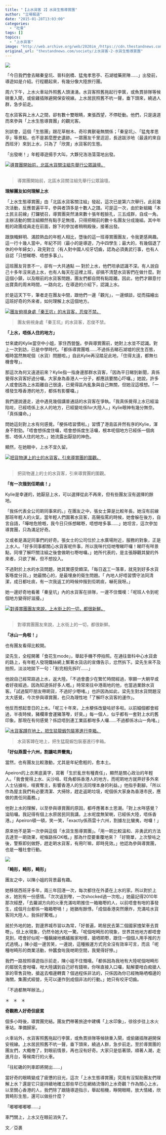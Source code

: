 ```yaml
---
title: "【上水貨客 2】水貨生態導賞團"
author: "立場報道"
date: "2015-01-28T13:03:00"
categories:
  - "社會"
tags: []
topics:
  - "上水貨客"
image: "http://web.archive.org/web/2020im_/https://cdn.thestandnews.com/media/photos/cache/SH1_dNA9U_1200x0_ROffj_1200x0.png"
original_url: "thestandnews.com/society/上水貨客-2-水貨生態導賞團"
---
```

![](http://web.archive.org/web/2020im_/https://cdn.thestandnews.com/media/photos/cache/SH1_dNA9U_1200x0_ROffj_1200x0.png)

「今日我們會去睇秦皇坑、晉科劍橋、猛鬼孝思亭、石湖墟藥房陣……」出發前，導遊如是介紹。行程聽起來，有幾分像大陸旅行團。

周六下午，上水火車站外照舊人頭湧湧。水貨客照舊拖起行李篋，或魚貫排隊等候磅重入閘，或偷雞插隊避開保安視線。上水居民照舊不吭一聲，垂下頭來，繞過人群，急步前走。

在水貨客與上水人之間，卻有數十雙眼睛，東張西望，不停眨動。他們，只是遠道而來參與「上水生態導賞團」的觀光客。

別誤會，這個「生態團」跟花草樹木、奇珍異獸毫無關係；「秦皇坑」、「猛鬼孝思亭」等景點，也不是甚麼歷史遺跡。一眾團友千里迢迢，長途跋涉地（最遠的來自西班牙）來到上水，只為了「欣賞」水貨客的生態。

「出發喇！」年輕導遊揚手大叫，大夥兒浩浩蕩蕩地出發。

[![導賞團開始前，北區水貨關注組先舉行公眾論壇。](http://web.archive.org/web/2020im_/https://cdn.thestandnews.com/media/photos/cache/SH2_RKmyX_eXPj7_1200x0.png)](http://web.archive.org/web/20210628194305/https://cdn.thestandnews.com/media/photos/cache/SH2_RKmyX_eXPj7_1200x0.png)  
 

> 導賞團開始前，北區水貨關注組先舉行公眾論壇。

**理解團友如何理解上水**

「上水生態導賞團」由「北區水貨客關注組」發起，這次已是第六次舉行。此前幾次活動，反應普遍平平，參與者頂多是十數人之譜。可是這一次，由於新組織「本土民主前線」打鑼號召，導賞團突然湧來數十張年輕臉孔，三五成群，自成一角。主辦活動的關注組顯然有點手足無措，只得把眼前的數十名團友分成幾組。其中年輕的政團成員走在前面，餘下的參加者稍稍殿後，接著出發。

跟旗幟鮮明、滿腔熱血的年輕人相比，墮後的這一班導賞團團友，令我更感興趣。這一行十幾人當中，年紀不同（最小的是導遊，乃中四學生；最大的，有幾個退了休的中年婦女），政見對立（有人對中國人咬牙切齒，認為必須勇武行事，也有人自認「只想睇嘢、唔想多事」）。

這班團友背景不一，卻有一大共通點 — 對於上水，他們坦承認識不深。有人說自己十多年沒來過上水，也有人每天在這裡上班，卻搞不清楚水貨客們在做什麼。對這個小鎮，以及眼前的水貨客問題，團友們都自問有點距離。因此，他們才願意付出寶貴的周末時間，一路向北，在導遊的介紹下，認識上水。

於是這天下午，筆者走在團友中間，跟他們一邊「觀光」，一邊傾談，從而描繪出這班好奇的外來者，如何理解上水這個地方。

[![團友俯視身處「秦王坑」的水貨客，忍俊不禁。](http://web.archive.org/web/2020im_/https://cdn.thestandnews.com/media/photos/cache/SH3_2ppoq_ZDuF9_1200x0.png)](http://web.archive.org/web/20210628194305/https://cdn.thestandnews.com/media/photos/cache/SH3_2ppoq_ZDuF9_1200x0.png)

> 團友俯視身處「秦王坑」的水貨客，忍俊不禁。

**「上水，唔係人住的地方」**

廿來歲的Kylie當空中小姐，家住西營盤。參與導賞團前，她對上水並不認識。對上一次到訪，已是中學時代。「都係導賞團嘅……不過係去睇石湖墟的民生百態，嗰時當然無呢個（水貨）問題啦。」自此Kylie再沒踏足此地，「住得太遠，都無乜機會嚟」。

那這次為何又遠道前來？Kylie指一指身邊那群水貨客，「因為平日睇到新聞，真係覺得水貨客好過分囉。大家身為香港人一分子，都應該要關心吓囉。」她說，許多人或會因為上水距離自己很遠，已覺得區內亂象與自己無關，但她沒這樣想。「一樣發生喺香港的地方，都係有影響囉。」

我們邊說邊走，途中遇見幾個講普通話的水貨客在爭執。「我真係覺得上水已經淪陷咗，已經唔係上水人的地方，已經變咗係for大陸人。」Kylie眼神有幾分無奈。「真係攞命。」

問她這刻對上水有何感覺。「梗係唔習慣啦。」習慣了港島區井然有序的Kylie，渾身不對勁。「唔會想係度住囉，唔會想係度生活囉，根本呢個地方已經係一個病態、唔係人住的地方。」她流露出厭惡的神色。

顯然，在她眼中，上水不宜久留。

[![把貨物運上的士的水貨客，引來導賞團的圍觀。](http://web.archive.org/web/2020im_/https://cdn.thestandnews.com/media/photos/cache/SH4_o0QkS_rVJRW_1200x0.png)](http://web.archive.org/web/20210628194305/https://cdn.thestandnews.com/media/photos/cache/SH4_o0QkS_rVJRW_1200x0.png)  
 

> 把貨物運上的士的水貨客，引來導賞團的圍觀。

**「有一次揩到佢啲痰！」**

Kylie是幸運的，她厭惡上水，可以選擇從此不再來，但有些團友沒有選擇的餘地。

「我係代表全公司啲同事來的。」在團友之中，張女士算是比較年長。她沒有前線那班年輕人的火氣，當年輕人們圍著水貨客，高聲指罵的時候，她會躲在後方，自言自語，「嘩咁危險嘅，我今日只係想睇嘢，唔想咁多事……」她坦言，這次參加導賞團，只為滿足好奇。

又或者是滿足同事們的好奇。張女士的公司位於上水廣場附近，服務的對象，正是上水人。「好多同事都關心水貨客呢件事，所以我咪代佢哋嚟睇吓囉！睇吓有咩景點，同埋了解吓關注組之後會做啲乜嘢咁囉。」她所代表的，是主張靜觀其變的外來者，只欲了解，但不想投入。

不過對於上水的水貨問題，她其實感受頗深。「每日返工一落車，就見到好多水貨客喺度分貨。」她最關心的，是最埋身的衛生問題。「 內地人好唔習慣守法同清潔，成日都吐痰，有一次我返工的時候仲揩到佢啲痰，嚇死我呀。」

她一邊好奇地看著「秦皇坑」內的水貨客在排隊，一邊不住慨嘆：「呢班人令到呢個地方變得好滋擾。」  
  
[![對導賞團團友來說，上水街上的一切，都很新鮮。](http://web.archive.org/web/2020im_/https://cdn.thestandnews.com/media/photos/cache/SH5_ukdvE_SwStL_1200x0.png)](http://web.archive.org/web/20210628194305/https://cdn.thestandnews.com/media/photos/cache/SH5_ukdvE_SwStL_1200x0.png)  
 

> 對導賞團團友來說，上水街上的一切，都很新鮮。

**「冰山一角啦！」**

也有團友看得比較開。

梁先生，全程開著「食花生mode」，舉起手機不停拍照。在通往晉科中心水貨倉的路上，有年輕人發現鐵絲網上繫著水貨店的宣傳告示，忿然拆下。梁先生來不及拍照，淡淡地拋下一句：「影完相先拆吖……」

他說自己經常路過上水，返大陸。「不過會盡少在繁忙時間經過，寧願一大朝早或者好夜經過，因為知道係好多人嘅。」時常來往中港兩地的他，也當過業餘水貨客。「試過幫吓朋友帶啲貨，不過好少嘢啫。」也許因為如此，梁先生對水貨問題沒太大感覺，今次參與導賞團，也只為理性地「了解吓水貨客的運作」。

他反而想起昔日的上水。「呢三十年來，上水梗係改變咗好多啦。以前細個都會經過，半夜時候，豬欄車會運豬落嚟，好臭。」每一個人，似乎都有一套對上水的舊印象。那現在有何感覺？係諗唔到連工業區都咁多人囉……不過都係冰山一角啫。」

[![水貨客蹲在地上，把生猛龍蝦包裝塞進行李箱。](http://web.archive.org/web/2020im_/https://cdn.thestandnews.com/media/photos/cache/SH6_qJ32G_ynrrN_1200x0.png)](http://web.archive.org/web/20210628194305/https://cdn.thestandnews.com/media/photos/cache/SH6_qJ32G_ynrrN_1200x0.png)

> 水貨客蹲在地上，把生猛龍蝦包裝塞進行李箱。

**「好似燕雲十六州，割讓咗畀蠻夷」**

當然，也有團友比較激動，尤其是年紀愈輕的，愈本土。

Apeiron的上衣黑底黃字，寫著「生於亂世有種責任」，顯然是關心政治的年輕人。「我會覺得上水、尖沙咀、旺角都係香港人的地方，而呢啲地方就畀好多外來人士佔據咗，喧賓奪主，影響香港人的生活同埋本身的利益。」他指手劃腳。「所以作為屋主我們有必要清潔、大掃除，趕走返啲垃圾，呢個係大家身為香港市民，應做的責任同義務。」

他對上水的理解，以至參與導賞團的原因，都呼應著本土思潮。「對上水咩感覺？淪陷囉。我記得有個上水原居民同我講，上水呢度無架喇，已經係大陸，唔係香港。」Apeiron頓一頓，笑一笑，「exactly係燕雲十六州，割據左比蠻夷，咁囉！」

原來他不是第一次參與這個「水貨生態導賞團」。「用一啲比較溫和、非勇武的方法去達至一啲效果，呢條路係OK嘅。」那為什麼要重覆地來？「好簡單，上次黎咗之後，警察即刻做野，趕走啲水貨客，有用吖嘛，即時見效。」他認為參與導賞團，也是一種社會行動。

[![](http://web.archive.org/web/2020im_/https://cdn.thestandnews.com/media/photos/cache/Sh7_yQm4D_RfOel_1200x0.png)](http://web.archive.org/web/20210628194305/https://cdn.thestandnews.com/media/photos/cache/Sh7_yQm4D_RfOel_1200x0.png)

**「畸形，畸形，畸形」**

團友之中，以陳小姐的背景最有趣。

她移居西班牙多年，兩三年回港一次，每次都住在外婆在上水的家。所以對於上水，她別有一份感情。「次次返到嚟，一次shocked過一次啦。」她最記得2010年那次經歷，「去羅湖方向的火車充滿咗啲推住一箱箱嘢的人，以前唔會有咁的事發生，成個月台都係一箱箱嘢喎！」她猶有餘悸。「成個香港突然爆炸，充滿咗水貨客同大陸人，我係好驚嘅。」

居於外地的她，對邊界城市習以為常，「好普遍，啲居民去第二個國家揸架車去買嘢」。但上水現象，仍然令她大吃一驚。「呢個咁畸形的現象，世界其他地方都唔會見到，唔會好似呢一種黐線地螞蟻搬家咁樣，搶哂啲嘢，跟住一個個人用手推的方式過境。」陳小姐一邊苦笑，一邊說，這種搬運方式完全沒有效率可言，而且「呢種咁畸形的商業活動，仲蠶食咗我哋啲空間，我覺得好慘。」

我們一路按照導遊指示前走，陳小姐不住慨嘆。「都係因為我地有大陸呢個咁畸形的鄰居先會咁囉，咁大陸講到自己好有錢嘛，你咪直接入口囉，點解要咁白痴搶人家的零售貨物，搶返去嗰邊轉賣？個過程係非法的，只係因為你已經賄賂哂嗰邊的海關，集團式經營，先可以運作到成個非法的行動。」她只有咬牙切齒。  
  
「不過都無咩辦法。」

＊   ＊   ＊

**奇觀教人好奇但疲累**

個多小時後，導賞團完結。團友們帶著旅途中建構「上水印象」，徐徐步往上水火車站，準備歸家。

火車站外，水貨客照舊拖起行李篋，或魚貫排隊等候磅重入閘，或偷雞插隊避開保安視線。上水居民照舊不吭一聲，垂下頭來，繞過人群，急步前走。至於導賞團的團友們，大概倦了，對眼前情景，再也沒有好奇。大家只是低著頭，順著人潮，走進月台，等候南行的火車。

「往紅磡的列車即將開出……」

當好奇的眼睛變成了疲憊的目光，這次「上水生態導賞團」究竟有沒幫助團友們理解上水？還是它只是持續地確立那些早已在網絡流傳的上水奇觀？作為關心上水，以至關心香港的人，我們除了跟隨導遊指示，舉起相機，睜開眼睛，放大情緒，欣賞畸形生態，還可以做些什麼？

「嘟嘟嘟嘟嘟……」

車門關上，上水又在眼前消失了。

文／亞裹
